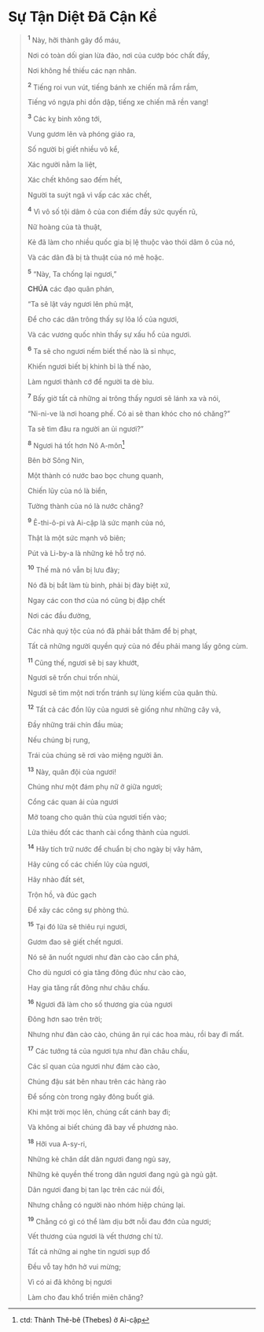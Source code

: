 # Sự Tận Diệt Đã Cận Kề

> <sup><b>1</b></sup> Này, hỡi thành gây đổ máu,
>
> Nơi có toàn dối gian lừa đảo, nơi của cướp bóc chất đầy,
>
> Nơi không hề thiếu các nạn nhân.
>
> <sup><b>2</b></sup> Tiếng roi vun vút, tiếng bánh xe chiến mã rầm rầm,
>
> Tiếng vó ngựa phi dồn dập, tiếng xe chiến mã rền vang!
>
> <sup><b>3</b></sup> Các kỵ binh xông tới,
>
> Vung gươm lên và phóng giáo ra,
>
> Số người bị giết nhiều vô kể,
>
> Xác người nằm la liệt,
>
> Xác chết không sao đếm hết,
>
> Người ta suýt ngã vì vấp các xác chết,
>
> <sup><b>4</b></sup> Vì vô số tội dâm ô của con điếm đầy sức quyến rũ,
>
> Nữ hoàng của tà thuật,
>
> Kẻ đã làm cho nhiều quốc gia bị lệ thuộc vào thói dâm ô của nó,
>
> Và các dân đã bị tà thuật của nó mê hoặc.
>
> <sup><b>5</b></sup> “Này, Ta chống lại ngươi,”
>
> **CHÚA** các đạo quân phán,
>
> “Ta sẽ lật váy ngươi lên phủ mặt,
>
> Để cho các dân trông thấy sự lõa lồ của ngươi,
>
> Và các vương quốc nhìn thấy sự xấu hổ của ngươi.
>
> <sup><b>6</b></sup> Ta sẽ cho ngươi nếm biết thế nào là sỉ nhục,
>
> Khiến ngươi biết bị khinh bỉ là thế nào,
>
> Làm ngươi thành cớ để người ta dè bỉu.
>
> <sup><b>7</b></sup> Bấy giờ tất cả những ai trông thấy ngươi sẽ lánh xa và nói,
>
> “Ni-ni-ve là nơi hoang phế. Có ai sẽ than khóc cho nó chăng?”
>
> Ta sẽ tìm đâu ra người an ủi ngươi?”
>
> <sup><b>8</b></sup> Ngươi há tốt hơn Nô A-môn[^1-a6a8e9db-0ad2-42b1-b573-1d28380bfe0e]
>
> Bên bờ Sông Nin,
>
> Một thành có nước bao bọc chung quanh,
>
> Chiến lũy của nó là biển,
>
> Tường thành của nó là nước chăng?
>
> <sup><b>9</b></sup> Ê-thi-ô-pi và Ai-cập là sức mạnh của nó,
>
> Thật là một sức mạnh vô biên;
>
> Pút và Li-by-a là những kẻ hỗ trợ nó.
>
> <sup><b>10</b></sup> Thế mà nó vẫn bị lưu đày;
>
> Nó đã bị bắt làm tù binh, phải bị đày biệt xứ,
>
> Ngay các con thơ của nó cũng bị đập chết
>
> Nơi các đầu đường,
>
> Các nhà quý tộc của nó đã phải bắt thăm để bị phạt,
>
> Tất cả những người quyền quý của nó đều phải mang lấy gông cùm.
>
> <sup><b>11</b></sup> Cũng thế, ngươi sẽ bị say khướt,
>
> Ngươi sẽ trốn chui trốn nhủi,
>
> Ngươi sẽ tìm một nơi trốn tránh sự lùng kiếm của quân thù.
>
> <sup><b>12</b></sup> Tất cả các đồn lũy của ngươi sẽ giống như những cây vả,
>
> Đầy những trái chín đầu mùa;
>
> Nếu chúng bị rung,
>
> Trái của chúng sẽ rơi vào miệng người ăn.
>
> <sup><b>13</b></sup> Này, quân đội của ngươi!
>
> Chúng như một đám phụ nữ ở giữa ngươi;
>
> Cổng các quan ải của ngươi
>
> Mở toang cho quân thù của ngươi tiến vào;
>
> Lửa thiêu đốt các thanh cài cổng thành của ngươi.
>
> <sup><b>14</b></sup> Hãy tích trữ nước để chuẩn bị cho ngày bị vây hãm,
>
> Hãy củng cố các chiến lũy của ngươi,
>
> Hãy nhào đất sét,
>
> Trộn hồ, và đúc gạch
>
> Để xây các công sự phòng thủ.
>
> <sup><b>15</b></sup> Tại đó lửa sẽ thiêu rụi ngươi,
>
> Gươm đao sẽ giết chết ngươi.
>
> Nó sẽ ăn nuốt ngươi như đàn cào cào cắn phá,
>
> Cho dù ngươi có gia tăng đông đúc như cào cào,
>
> Hay gia tăng rất đông như châu chấu.
>
> <sup><b>16</b></sup> Ngươi đã làm cho số thương gia của ngươi
>
> Đông hơn sao trên trời;
>
> Nhưng như đàn cào cào, chúng ăn rụi các hoa màu, rồi bay đi mất.
>
> <sup><b>17</b></sup> Các tướng tá của ngươi tựa như đàn châu chấu,
>
> Các sĩ quan của ngươi như đám cào cào,
>
> Chúng đậu sát bên nhau trên các hàng rào
>
> Để sống còn trong ngày đông buốt giá.
>
> Khi mặt trời mọc lên, chúng cất cánh bay đi;
>
> Và không ai biết chúng đã bay về phương nào.
>
> <sup><b>18</b></sup> Hỡi vua A-sy-ri,
>
> Những kẻ chăn dắt dân ngươi đang ngủ say,
>
> Những kẻ quyền thế trong dân ngươi đang ngủ gà ngủ gật.
>
> Dân ngươi đang bị tan lạc trên các núi đồi,
>
> Nhưng chẳng có người nào nhóm hiệp chúng lại.
>
> <sup><b>19</b></sup> Chẳng có gì có thể làm dịu bớt nỗi đau đớn của ngươi;
>
> Vết thương của ngươi là vết thương chí tử.
>
> Tất cả những ai nghe tin ngươi sụp đổ
>
> Đều vỗ tay hớn hở vui mừng;
>
> Vì có ai đã không bị ngươi
>
> Làm cho đau khổ triền miên chăng?

[^1-a6a8e9db-0ad2-42b1-b573-1d28380bfe0e]: ctd: Thành Thê-bê (Thebes) ở Ai-cập
